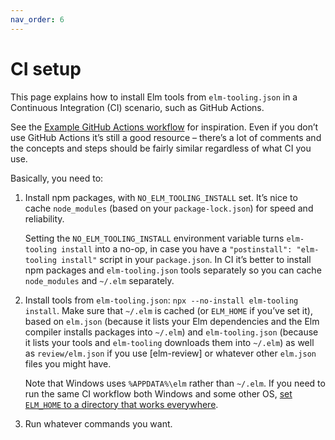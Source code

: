 ```yaml
---
nav_order: 6
---
```


# CI setup

This page explains how to install Elm tools from `elm-tooling.json` in a Continuous Integration (CI) scenario, such as GitHub Actions.

See the [Example GitHub Actions workflow](https://github.com/elm-tooling/elm-tooling-cli/blob/main/.github/workflows/example.yml) for inspiration. Even if you don’t use GitHub Actions it’s still a good resource – there’s a lot of comments and the concepts and steps should be fairly similar regardless of what CI you use.

Basically, you need to:

1. Install npm packages, with `NO_ELM_TOOLING_INSTALL` set. It’s nice to cache `node_modules` (based on your `package-lock.json`) for speed and reliability.

   Setting the `NO_ELM_TOOLING_INSTALL` environment variable turns `elm-tooling install` into a no-op, in case you have a `"postinstall": "elm-tooling install"` script in your `package.json`. In CI it’s better to install npm packages and `elm-tooling.json` tools separately so you can cache `node_modules` and `~/.elm` separately.

2. Install tools from `elm-tooling.json`: `npx --no-install elm-tooling install`. Make sure that `~/.elm` is cached (or `ELM_HOME` if you’ve set it), based on `elm.json` (because it lists your Elm dependencies and the Elm compiler installs packages into `~/.elm`) and `elm-tooling.json` (because it lists your tools and `elm-tooling` downloads them into `~/.elm`) as well as `review/elm.json` if you use [elm-review] or whatever other `elm.json` files you might have.

   Note that Windows uses `%APPDATA%\elm` rather than `~/.elm`. If you need to run the same CI workflow both Windows and some other OS, [set `ELM_HOME` to a directory that works everywhere](https://github.com/rtfeldman/node-test-runner/blob/dafa12e58043915bdd8fcd7d2231ccff511a7827/.github/workflows/test.yml#L18-L19).

3. Run whatever commands you want.
